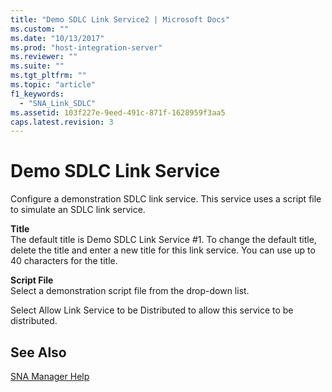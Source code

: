 ```yaml
---
title: "Demo SDLC Link Service2 | Microsoft Docs"
ms.custom: ""
ms.date: "10/13/2017"
ms.prod: "host-integration-server"
ms.reviewer: ""
ms.suite: ""
ms.tgt_pltfrm: ""
ms.topic: "article"
f1_keywords: 
  - "SNA_Link_SDLC"
ms.assetid: 103f227e-9eed-491c-871f-1628959f3aa5
caps.latest.revision: 3
---
```

# Demo SDLC Link Service
Configure a demonstration SDLC link service. This service uses a script file to simulate an SDLC link service.  
  
 **Title**  
 The default title is Demo SDLC Link Service #1. To change the default title, delete the title and enter a new title for this link service. You can use up to 40 characters for the title.  
  
 **Script File**  
 Select a demonstration script file from the drop-down list.  
  
 Select Allow Link Service to be Distributed to allow this service to be distributed.  
  
## See Also  
 [SNA Manager Help](../core/sna-manager-help.md)